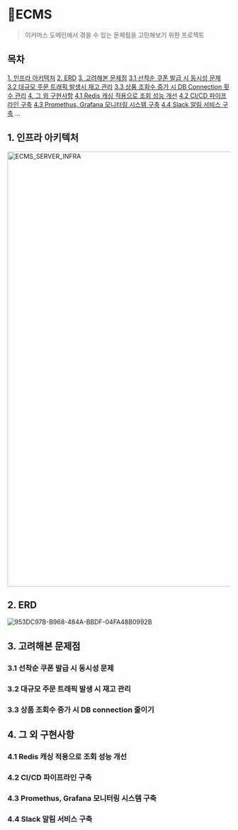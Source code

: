 # ECMS
> 이커머스 도메인에서 겪을 수 있는 문제점을 고민해보기 위한 프로젝트

## 목차
[1. 인프라 아키텍처](#1.-인프라-아키텍처)
[2. ERD](#2.-ERD)
[3. 고려해본 문제점](#3.-고려해본-문제점)
   [3.1 선착순 쿠폰 발급 시 동시성 문제](#3.1-선착순-쿠폰-발급-시-동시성-문제)
   [3.2 대규모 주문 트래픽 발생시 재고 관리](#3.2-대규모-주문-트래픽-발생-시-재고-관리)
   [3.3 상품 조회수 증가 시 DB Connection 횟수 관리](#3.3-상품-조회수-증가-시-DB-connection-줄이기)
[4. 그 외 구현사항](#4-그-외-구현사항)
   [4.1 Redis 캐싱 적용으로 조회 성능 개선](#4.1-Redis-캐싱-적용으로-조회-성능-개선)
   [4.2 CI/CD 파이프라인 구축](#4.2-CI/CD-파이프라인-구축)
   [4.3 Promethus, Grafana 모니터링 시스템 구축](#4.3-Promethus,-Grafana-모니터링-시스템-구축)
   [4.4 Slack 알림 서비스 구축](#4.4-Slack-알림-서비스-구축)
...

## 1. 인프라 아키텍처

<img width="983" alt="ECMS_SERVER_INFRA" src="https://github.com/user-attachments/assets/0eeedfda-f0e3-4cc0-8b8e-cd7cb16231f8">

## 2. ERD
![953DC97B-B968-484A-BBDF-04FA48B0992B](https://github.com/user-attachments/assets/b240bd35-76d5-4f7e-836e-50da000c75ff)

## 3. 고려해본 문제점
   ### 3.1 선착순 쿠폰 발급 시 동시성 문제
   ### 3.2 대규모 주문 트래픽 발생 시 재고 관리
   ### 3.3 상품 조회수 증가 시 DB connection 줄이기
  
## 4. 그 외 구현사항
   ### 4.1 Redis 캐싱 적용으로 조회 성능 개선
   ### 4.2 CI/CD 파이프라인 구축
   ### 4.3 Promethus, Grafana 모니터링 시스템 구축
   ### 4.4 Slack 알림 서비스 구축
<!--

## 설치 방법

```
docker-compose up --build -d
docker -f compose docker-compose-monitoring.yml up -d
```

## 사용 예제

스크린 샷과 코드 예제를 통해 사용 방법을 자세히 설명합니다.

_더 많은 예제와 사용법은 [Wiki][wiki]를 참고하세요._


## 업데이트 내역

* 1.0.0
  
* 1.0.1
    * 
-->
<!-- Markdown link & img dfn's -->
[npm-image]: https://img.shields.io/npm/v/datadog-metrics.svg?style=flat-square
[npm-url]: https://npmjs.org/package/datadog-metrics
[npm-downloads]: https://img.shields.io/npm/dm/datadog-metrics.svg?style=flat-square
[travis-image]: https://img.shields.io/travis/dbader/node-datadog-metrics/master.svg?style=flat-square
[travis-url]: https://travis-ci.org/dbader/node-datadog-metrics
[wiki]: https://github.com/yourname/yourproject/wiki


